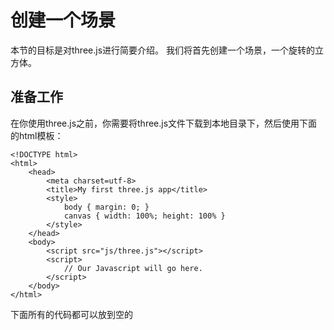 # 创建一个场景
本节的目标是对three.js进行简要介绍。 我们将首先创建一个场景，一个旋转的立方体。 

## 准备工作
在你使用three.js之前，你需要将three.js文件下载到本地目录下，然后使用下面的html模板：
```
<!DOCTYPE html>
<html>
	<head>
		<meta charset=utf-8>
		<title>My first three.js app</title>
		<style>
			body { margin: 0; }
			canvas { width: 100%; height: 100% }
		</style>
	</head>
	<body>
		<script src="js/three.js"></script>
		<script>
			// Our Javascript will go here.
		</script>
	</body>
</html>
```
下面所有的代码都可以放到空的<script>标签中
  
## 创建场景

为了能够通过three.js展示，我们需要三个东西：场景、摄像机、渲染器：
```
var scene = new THREE.Scene();
var camera = new THREE.PerspectiveCamera( 75, window.innerWidth / window.innerHeight, 0.1, 1000 );

var renderer = new THREE.WebGLRenderer();
renderer.setSize( window.innerWidth, window.innerHeight );
document.body.appendChild( renderer.domElement );
```

其中摄像机的参数按顺序：
1. 第一个参数是视场角（FOV），FOV是在任何给定时刻在显示器上看到的场景的范围，该值以度为单位
2. 第二个是宽高比。 几乎总是使用元素的宽度除以高度，否则将获得与在宽屏幕电视上播放旧电影时相同的结果 - 图像看起来很凹陷
3. 接下来的两个属性是近和远裁剪平面。 这意味着，远离相机的物体远远超过或接近近处的物体不会被渲染。 现在不必担心这一点，但可能想要在应用中使用其他值以获得更好的性能。

除了创建渲染器实例外，我们还需要设置我们希望呈现应用程序的大小。 使用我们想要用我们的应用填充的区域的宽度和高度是一个好主意 - 在这种情况下，使用浏览器窗口的宽度和高度。 对于性能密集型应用程序，您还可以给setSize较小的值，如window.innerWidth / 2和window.innerHeight / 2，这将使应用程序呈现一半尺寸。

如果你想保持你的应用程序的大小，但以较低的分辨率渲染它，你可以通过以false作为updateStyle（第三个参数）调用setSize来实现。 例如，setSize（window.innerWidth / 2，window.innerHeight / 2，false）将以半分辨率呈现您的应用，因为您的<canvas>具有100％的宽度和高度

